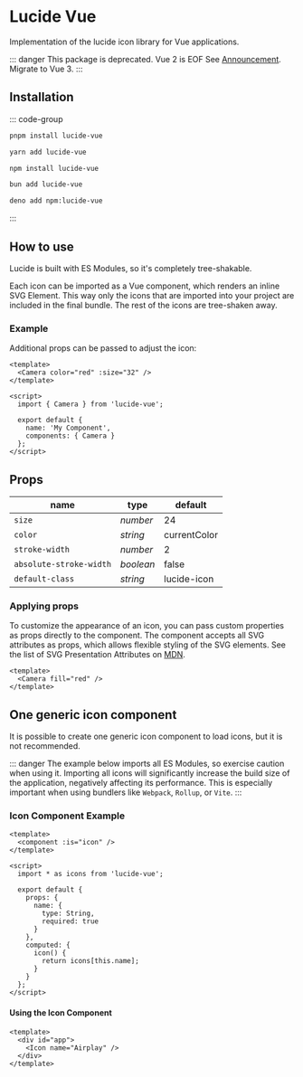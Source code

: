 # Lucide Vue

Implementation of the lucide icon library for Vue applications.

::: danger
This package is deprecated. Vue 2 is EOF  See [Announcement](https://v2.vuejs.org/eol/). Migrate to Vue 3.
:::

## Installation

::: code-group

```sh [pnpm]
pnpm install lucide-vue
```

```sh [yarn]
yarn add lucide-vue
```

```sh [npm]
npm install lucide-vue
```

```sh [bun]
bun add lucide-vue
```

```sh [deno]
deno add npm:lucide-vue
```

:::

## How to use

Lucide is built with ES Modules, so it's completely tree-shakable.

Each icon can be imported as a Vue component, which renders an inline SVG Element. This way only the icons that are imported into your project are included in the final bundle. The rest of the icons are tree-shaken away.

### Example

Additional props can be passed to adjust the icon:

```vue
<template>
  <Camera color="red" :size="32" />
</template>

<script>
  import { Camera } from 'lucide-vue';

  export default {
    name: 'My Component',
    components: { Camera }
  };
</script>
```

## Props

|  name                   |   type    |  default     |
| ----------------------- | --------- | ------------ |
| `size`                  | *number*  | 24           |
| `color`                 | *string*  | currentColor |
| `stroke-width`          | *number*  | 2            |
| `absolute-stroke-width` | *boolean* | false        |
| `default-class`         | *string*  | lucide-icon  |

### Applying props

To customize the appearance of an icon, you can pass custom properties as props directly to the component. The component accepts all SVG attributes as props, which allows flexible styling of the SVG elements. See the list of SVG Presentation Attributes on [MDN](https://developer.mozilla.org/en-US/docs/Web/SVG/Attribute/Presentation).

```vue
<template>
  <Camera fill="red" />
</template>
```

## One generic icon component

It is possible to create one generic icon component to load icons, but it is not recommended.

::: danger
The example below imports all ES Modules, so exercise caution when using it. Importing all icons will significantly increase the build size of the application, negatively affecting its performance. This is especially important when using bundlers like `Webpack`, `Rollup`, or `Vite`.
:::

### Icon Component Example

```vue
<template>
  <component :is="icon" />
</template>

<script>
  import * as icons from 'lucide-vue';

  export default {
    props: {
      name: {
        type: String,
        required: true
      }
    },
    computed: {
      icon() {
        return icons[this.name];
      }
    }
  };
</script>
```

#### Using the Icon Component

```vue
<template>
  <div id="app">
    <Icon name="Airplay" />
  </div>
</template>
```
